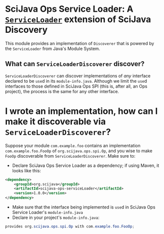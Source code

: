 # SciJava Ops Service Loader: A [`ServiceLoader`](https://docs.oracle.com/en/java/javase/11/docs/api/java.base/java/util/ServiceLoader.html) extension of SciJava Discovery
This module provides an implementation of `Discoverer` that is powered by the `ServiceLoader` from Java's Module System.

## What can `ServiceLoaderDiscoverer` discover?

`ServiceLoaderDiscoverer` can discover implementations of *any* interface declared to be `use`d in its `module-info.java`. Although we limit the `use`d interfaces to those defined in SciJava Ops SPI (this is, after all, an Ops project), the process is the same for any other interface.

# I wrote an implementation, how can I make it discoverable via `ServiceLoaderDiscoverer`?

Suppose your module `com.example.foo` contains an implementation `com.example.foo.FooOp` of `org.scijava.ops.spi.Op`, and you wise to make `FooOp` discoverable from `ServiceLoaderDiscoverer`. Make sure to:

* Declare SciJava Ops Service Loader as a dependency; if using Maven, it looks like this:

```xml
<dependency>
	<groupId>org.scijava</groupId>
	<artifactId>scijava-ops-serviceLoader</artifactId>
	<version>1.0.0</version>
</dependency>
```
* Make sure that the interface being implemented is `use`d in SciJava Ops Service Loader's `module-info.java`
* Declare in your project's `module-info.java`:

```java
provides org.scijava.ops.spi.Op with com.example.foo.FooOp;
```